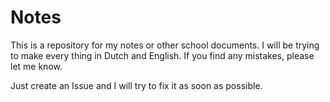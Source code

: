 # Notes
This is a repository for my notes or other school documents. I will be trying to make every thing in Dutch and English. If you find any mistakes, please let me know.

Just create an Issue and I will try to fix it as soon as possible.